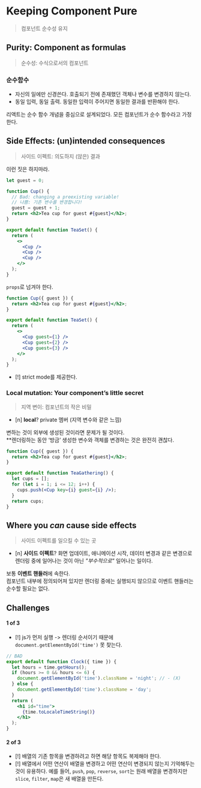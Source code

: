 # Keeping Component Pure
> 컴포넌트 순수성 유지

## Purity: Component as formulas
> 순수성: 수식으로서의 컴포넌트

### 순수함수
* 자신의 일에만 신경쓴다. 호출되기 전에 존재했던 객체나 변수를 변경하지 않는다.
* 동일 입력, 동일 출력. 동일한 입력이 주어지면 동일한 결과를 반환해야 한다.

리액트는 순수 함수 개념을 중심으로 설계되었다.  모든 컴포넌트가 순수 함수라고 가정한다.  

## Side Effects: (un)intended consequences
> 사이드 이펙트: 의도하지 (않은) 결과

이런 짓은 하지마라.  
```jsx
let guest = 0;

function Cup() {
  // Bad: changing a preexisting variable!
  // 나쁨: 기존 변수를 변경합니다!
  guest = guest + 1;
  return <h2>Tea cup for guest #{guest}</h2>;
}

export default function TeaSet() {
  return (
    <>
      <Cup />
      <Cup />
      <Cup />
    </>
  );
}
```

`props`로 넘겨야 한다.
```jsx
function Cup({ guest }) {
  return <h2>Tea cup for guest #{guest}</h2>;
}

export default function TeaSet() {
  return (
    <>
      <Cup guest={1} />
      <Cup guest={2} />
      <Cup guest={3} />
    </>
  );
}
```

- [!] strict mode를 제공한다. 

### Local mutation: Your component’s little secret
> 지역 변이: 컴포넌트의 작은 비밀

- [n] **local**? private 멤버 (지역 변수와 같은 느낌)

변하는 것이 외부에 생성된 것이라면 문제가 될 것이다.  
**렌더링하는 동안 ‘방금’ 생성한 변수와 객체를 변경하는 것은 완전히 괜찮다.

```jsx
function Cup({ guest }) {
  return <h2>Tea cup for guest #{guest}</h2>;
}

export default function TeaGathering() {
  let cups = [];
  for (let i = 1; i <= 12; i++) {
    cups.push(<Cup key={i} guest={i} />);
  }
  return cups;
}
```

## Where you _can_ cause side effects
> 사이드 이펙트를 일으킬 수 있는 곳

- [n] **사이드 이펙트**? 
      화면 업데이트, 애니메이션 시작, 데이터 변경과 같은 변경으로 렌더링 중에 일어나는 것이 아닌 *"부수적으로"* 일어나는 일이다. 

보통 **이벤트 핸들러**에 속한다.   
컴포넌트 내부에 정의되어져 있지만 렌더링 중에는 실행되지 않으므로 이벤트 핸들러는 순수할 필요는 없다.    



## Challenges
#### 1 of 3
- [!] js가 먼저 실행 -> 렌더링 순서이기 때문에 `document.getElementById('time')` 못 찾는다.
```jsx
// BAD
export default function Clock({ time }) {
  let hours = time.getHours();
  if (hours >= 0 && hours <= 6) {
    document.getElementById('time').className = 'night'; // - (X)
  } else {
    document.getElementById('time').className = 'day';
  }
  return (
    <h1 id="time">
      {time.toLocaleTimeString()}
    </h1>
  );
}
```


#### 2 of 3
- [!] 배열의 기존 항목을 변경하려고 하면 해당 항목도 복제해야 한다.
- [!] 배열에서 어떤 연산이 배열을 변경하고 어떤 연산이 변경되지 않는지 기억해두는 것이 유용하다. 
      예를 들어, `push`, `pop`, `reverse`, `sort`는 원래 배열을 변경하지만 `slice`, `filter`, `map`은 새 배열을 만든다.

